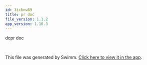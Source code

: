 ```yaml
---
id: 3icbnw89
title: pr doc
file_version: 1.1.2
app_version: 1.10.3
---
```


dcpr doc

<br/>

This file was generated by Swimm. [Click here to view it in the app](https://swimm-web-app--pr-14382-o4byyly9.web.app/repos/Z2l0aHViJTNBJTNBTm9hUmVwbyUzQSUzQU5vYW96ZXI=/docs/3icbnw89).
